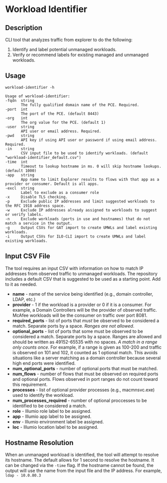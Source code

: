 # Workload Identifier

## Description
CLI tool that analyzes traffic from explorer to do the following: 
1. Identify and label potential unmanaged workloads.
2. Verify or recommend labels for existing managed and unmanaged workloads.

## Usage
`workload-identifier -h`
```
Usage of workload-identifier:
-fqdn  string
       The fully qualified domain name of the PCE. Required.
-port  int
       The port of the PCE. (default 8443)
-org   int
       The org value for the PCE. (default 1)
-user  string
       API user or email address. Required.
-pwd   string
       API key if using API user or password if using email address. Required.
-in    string
       CSV input file to be used to identify workloads. (default "workload-identifier_default.csv")
-time  int
       Timeout to lookup hostname in ms. 0 will skip hostname lookups. (default 1000)
-app   string
       App name to limit Explorer results to flows with that app as a provider or consumer. Default is all apps.
-excl  string
       Label to exclude as a consumer role
-x     Disable TLS checking.
-p     Exclude public IP addresses and limit suggested workloads to the RFC 1918 address space.
-w     Exclude IP addresses already assigned to workloads to suggest or verify labels.
-n     Exclude workloads (ports in use and hostnames) that do not match a service in the output.
-g     Output CSVs for GAT import to create UMWLs and label existing workloads.
-i     Output CSVs for ILO-CLI import to create UMWLs and label existing workloads.
```

## Input CSV File
The tool requires an input CSV with information on how to match IP addresses from observed traffic to unmanaged workloads. The repository includes a default CSV that is suggested to be used as a starting point. Add to it as needed.
* **name** - name of the service being identified (e.g., domain controller, LDAP, etc.)
* **provider** - 1 if the workload is a provider or 0 if it is a consumer. For example, a Domain Controllers will be the provider of observed traffic. McAfee workloads will be the consumer on traffic over port 8081.
* **required_ports** - list of ports that _must_ be observed to be considered a match. Separate ports by a space. *_Ranges are not allowed_*.
* **optional_ports** - list of ports that some must be observed to be considered a match. Separate ports by a space. Ranges are allowed and should be written as 49152-65535 with no spaces. *_A match in a range only counts once_*. For example, if a range is given as 100-200 and traffic is observed on 101 and 102, it counted as 1 optional match. This avoids situations like a server matching as a domain controller because several high end ports were identified.
* **num_optional_ports** - number of optional ports that must be matched.
* **num_flows** - number of flows that must be observed on required ports and optional ports. Flows observed in port ranges do not count toward this requirement.
* **processes** - list of optional provider processes (e.g., macmnsvc.exe) used to identify the workload.
* **num_processes_required** - number of optional proccesses to be identified to be considered a match.
* **role** - Illumio role label to be assigned.
* **app** - Illumio app label to be assigned.
* **env** - Illumio environment label be assigned.
* **loc** - Illumio location label to be assigned.

## Hostname Resolution
When an unmanaged workload is identified, the tool will attempt to resolve its hostname. The default allows for 1 second to resolve the hostname. It can be changed via the `-time` flag. If the hostname cannot be found, the output will use the name from the input file and the IP address. For example, `ldap - 10.0.80.3`